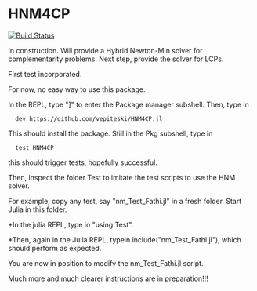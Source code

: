 # HNM4CP

[![Build Status](https://github.com/vepiteski/HNM4CP.jl/actions/workflows/CI.yml/badge.svg?branch=main)](https://github.com/vepiteski/HNM4CP.jl/actions/workflows/CI.yml?query=branch%3Amain)

In construction. Will provide a Hybrid Newton-Min solver for complementarity problems. Next step, provide the solver for LCPs.

First test incorporated.

For now, no easy way to use this package.

In the REPL, type  "]"  to enter the Package manager subshell.
Then, type in

      dev https://github.com/vepiteski/HNM4CP.jl

This should install the package. Still in the Pkg subshell, type in

      test HNM4CP

this should trigger tests, hopefully successful.

Then, inspect the folder Test to imitate the test scripts to use the HNM solver.

For example, copy any test, say "nm_Test_Fathi.jl" in a fresh folder. Start Julia in this folder.

*In the julia REPL, type in "using Test".

*Then, again in the Julia REPL, typein include("nm_Test_Fathi.jl"), which should perform as expected.

You are now in position to modify the nm_Test_Fathi.jl script.




Much more and much clearer instructions are in preparation!!!


